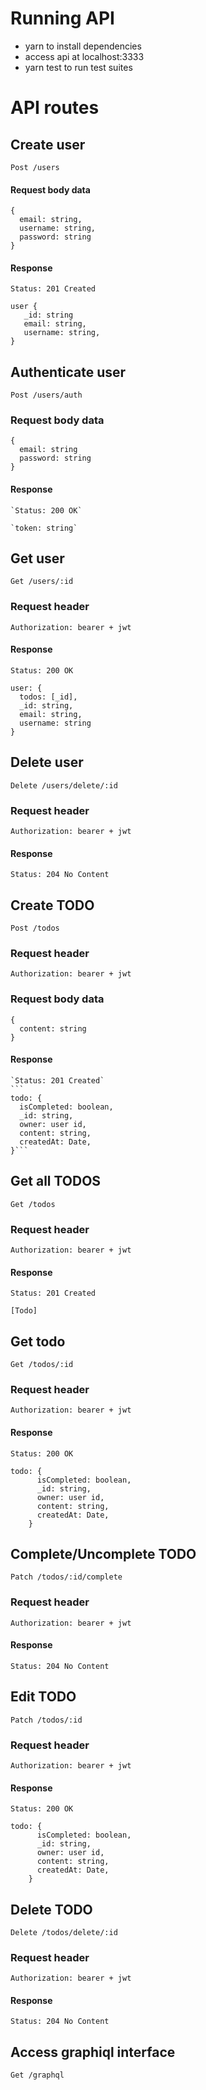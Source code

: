 # Running API
- yarn to install dependencies
- access api at localhost:3333
- yarn test to run test suites 
# API routes
## Create user
`Post /users`
#### Request body data
```
{
  email: string,
  username: string,
  password: string
}
```

#### Response
    Status: 201 Created 
    
    user {
       _id: string
       email: string,
       username: string,
    }
## Authenticate user
`Post /users/auth`
### Request body data
```
{
  email: string
  password: string
}
```

#### Response
    `Status: 200 OK`

    `token: string`
 
## Get user
`Get /users/:id`
### Request header
```
Authorization: bearer + jwt
```

#### Response
    Status: 200 OK
```
user: {
  todos: [_id],
  _id: string,
  email: string,
  username: string
}
```
## Delete user
`Delete /users/delete/:id`
### Request header
```
Authorization: bearer + jwt
```

#### Response
    Status: 204 No Content

## Create TODO
`Post /todos`
### Request header
```
Authorization: bearer + jwt
```

### Request body data
```
{
  content: string
}
```

#### Response
    `Status: 201 Created`
    ```
    todo: {
      isCompleted: boolean,
      _id: string,
      owner: user id,
      content: string,
      createdAt: Date,
    }```

## Get all TODOS
`Get /todos`
### Request header
```
Authorization: bearer + jwt
```

#### Response
    Status: 201 Created
    
    [Todo]

## Get todo
`Get /todos/:id`
### Request header
```
Authorization: bearer + jwt
```

#### Response
    Status: 200 OK
```
todo: {
      isCompleted: boolean,
      _id: string,
      owner: user id,
      content: string,
      createdAt: Date,
    }
```
## Complete/Uncomplete TODO
`Patch /todos/:id/complete`
### Request header
```
Authorization: bearer + jwt
```

#### Response
    Status: 204 No Content

## Edit TODO
`Patch /todos/:id`
### Request header
```
Authorization: bearer + jwt
```

#### Response
    Status: 200 OK
```
todo: {
      isCompleted: boolean,
      _id: string,
      owner: user id,
      content: string,
      createdAt: Date,
    }
```

## Delete TODO
`Delete /todos/delete/:id`
### Request header
```
Authorization: bearer + jwt
```

#### Response
    Status: 204 No Content
    
## Access graphiql interface
`Get /graphql`

